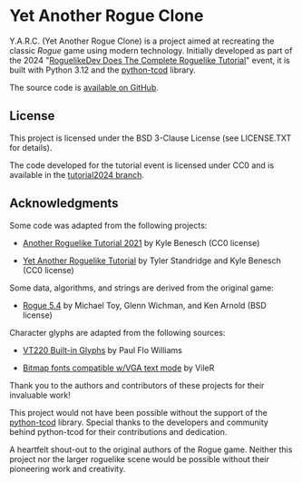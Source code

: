 # Yet Another Rogue Clone

Y.A.R.C. (Yet Another Rogue Clone) is a project aimed at recreating the
classic _Rogue_ game using modern technology.
Initially developed as part of the 2024
"[RoguelikeDev Does The Complete Roguelike Tutorial](https://www.reddit.com/r/roguelikedev/comments/1dt8bqm/roguelikedev_does_the_complete_roguelike_tutorial/)"
event, it is built with Python 3.12 and the
[python-tcod](https://github.com/libtcod/python-tcod) library.

The source code is [available on GitHub](https://github.com/leomartius/yarc).

## License

This project is licensed under the BSD 3-Clause License (see LICENSE.TXT for
details).

The code developed for the tutorial event is licensed under CC0 and is
available in the
[tutorial2024 branch](https://github.com/leomartius/yarc/tree/tutorial2024).

## Acknowledgments

Some code was adapted from the following projects:

- [Another Roguelike Tutorial 2021](https://libtcod.github.io/tutorials/python/2021/) by Kyle Benesch (CC0 license)

- [Yet Another Roguelike Tutorial](https://rogueliketutorials.com/tutorials/tcod/v2/) by Tyler Standridge and Kyle Benesch (CC0 license)

Some data, algorithms, and strings are derived from the original game:

- [Rogue 5.4](https://sourceforge.net/projects/rogue/) by Michael Toy, Glenn Wichman, and Ken Arnold (BSD license)

Character glyphs are adapted from the following sources:

- [VT220 Built-in Glyphs](https://vt100.net/dec/vt220/glyphs) by Paul Flo Williams

- [Bitmap fonts compatible w/VGA text mode](https://github.com/viler-int10h/vga-text-mode-fonts) by VileR

Thank you to the authors and contributors of these projects for their
invaluable work!

This project would not have been possible without the support of
the [python-tcod](https://github.com/libtcod/python-tcod) library. Special
thanks to the developers and community behind python-tcod for their
contributions and dedication.

A heartfelt shout-out to the original authors of the Rogue game. Neither this
project nor the larger roguelike scene would be possible without their
pioneering work and creativity.
